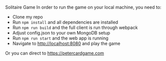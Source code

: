 Solitaire Game
In order to run the game on your local machine, you need to:
* Clone my repo
* Run ```npm install``` and all dependencies are installed
* Run ```npm run build``` and the full client is run through webpack
* Adjust config.json to your own MongoDB setup
* Run ```npm run start``` and the web app is running
* Navigate to [http://localhost:8080](http://localhost:8080) and play the game

Or you can direct to https://petercardgame.com
